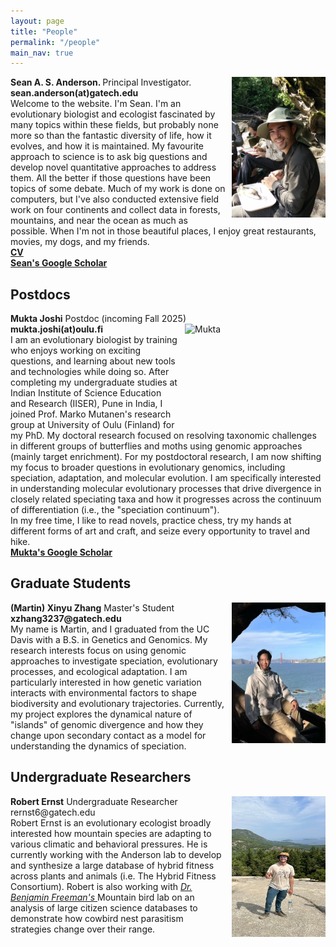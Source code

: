 ```yaml
---
layout: page
title: "People"
permalink: "/people"
main_nav: true
---
```


<style>
img {
	float:right;
	margin: 0 0 10px 10px;
}
</style>

<p>
  <b>Sean A. S. Anderson. </b> Principal Investigator. <img src="/assets/sean_suriname_riverside2.jpg" alt="Sean riverside" style="width:150px;height:225px;">
  <br><b>sean.anderson(at)gatech.edu </b>
  <br>Welcome to the website. I'm Sean. I'm an evolutionary biologist and ecologist fascinated by many topics within these fields, but probably none more so than the fantastic diversity of life, how it evolves, and how it is maintained. My favourite approach to science is to ask big questions and develop novel quantitative approaches to address them. All the better if those questions have been topics of some debate. Much of my work is done on computers, but I've also conducted extensive field work on four continents and collect data in forests, mountains, and near the ocean as much as possible. When I'm not in those beautiful places, I enjoy great restaurants, movies, my dogs, and my friends. 
  <br><a href="https://github.com/SeanASAnderson/CV/blob/main/AndersonSean.CV.2023.pdf"><b>CV</b></a>
  <br><a href="https://scholar.google.com/citations?user=xfDBp1sAAAAJ&hl=en"><b>Sean's Google Scholar</b></a>
  
</p>

<h2>Postdocs</h2>
<p>
  <b>Mukta Joshi</b> Postdoc (incoming Fall 2025) <img src="/assets/mukta_joshi.jpg" alt="Mukta" style="width:225px;height:150px;">
  <br><b>mukta.joshi(at)oulu.fi</b>
   <br> I am an evolutionary biologist by training who enjoys working on exciting questions, and learning about new tools and technologies while doing so. After completing my undergraduate studies at Indian Institute of Science Education and Research (IISER), Pune in India, I joined Prof. Marko Mutanen's research group at University of Oulu (Finland) for my PhD. My doctoral research focused on resolving taxonomic challenges in different groups of butterflies and moths using genomic approaches (mainly target enrichment). For my postdoctoral research, I am now shifting my focus to broader questions in evolutionary genomics, including speciation, adaptation, and molecular evolution. I am specifically interested in understanding molecular evolutionary processes that drive divergence in closely related speciating taxa and how it progresses across the continuum of differentiation (i.e., the "speciation continuum"). 
 <br> In my free time, I like to read novels, practice chess, try my hands at different forms of art and craft, and seize every opportunity to travel and hike. 
  <br><a href="https://scholar.google.com/citations?user=mo4_xd0AAAAJ&hl=en"><b>Mukta's Google Scholar</b></a>
</p>

<h2>Graduate Students</h2>
<p>
  <b>(Martin) Xinyu Zhang</b> Master's Student <img src="/assets/martin_zhang.jpg" alt="Martin" style="width:150px;height:225px;">
  <br><b>xzhang3237@gatech.edu</b>
   <br> My name is Martin, and I graduated from the UC Davis with a B.S. in Genetics and Genomics. My research interests focus on using genomic approaches to investigate speciation, evolutionary processes, and ecological adaptation. I am particularly interested in how genetic variation interacts with environmental factors to shape biodiversity and evolutionary trajectories. Currently, my project explores the dynamical nature of "islands" of genomic divergence and how they change upon secondary contact as a model for understanding the dynamics of speciation.
</p>

<h2>Undergraduate Researchers</h2>
<p>
  <b>Robert Ernst</b> Undergraduate Researcher <img src="/assets/robert_ernst.jpg" alt="Bobby" style="width:150px;height:225px;">
  <br>rernst6@gatech.edu
   <br> Robert Ernst is an evolutionary ecologist broadly interested how mountain species are adapting to various climatic and behavioral pressures. He is currently working with the Anderson lab to develop and synthesize a large database of hybrid fitness across plants and animals (i.e. The Hybrid Fitness Consortium). Robert is also working with <a href="https://benjamingfreeman.com/"><i>Dr. Benjamin Freeman's </i></a> Mountain bird lab on an analysis of large citizen science databases to demonstrate how cowbird nest parasitism strategies change over their range.
</p>




